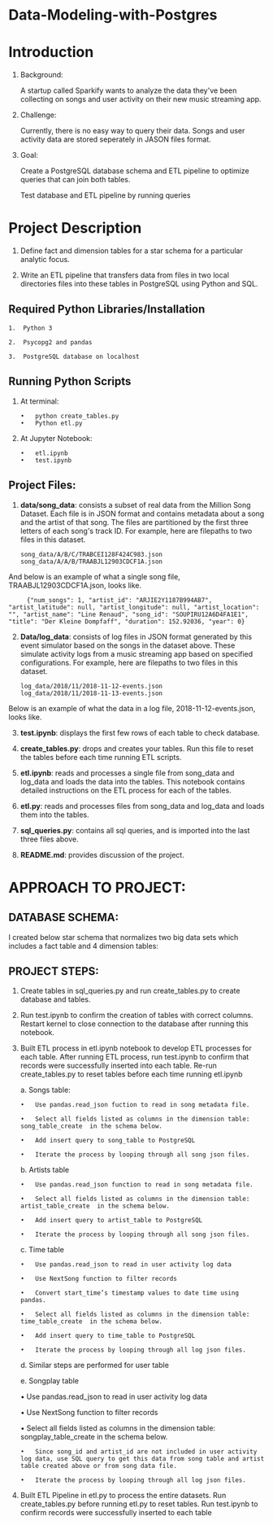 # Data-Modeling-with-Postgres

# **Introduction**

1.	Background: 
    
     A startup called Sparkify wants to analyze the data they've been collecting on songs and user activity on their new music streaming app.

2.	Challenge: 
   
    Currently, there is no easy way to query their data. Songs and user activity data are stored seperately in JASON files format.  

3.	Goal: 
    
    Create a PostgreSQL database schema and ETL pipeline to optimize queries that can join both tables.
   
    Test database and ETL pipeline by running queries

# Project Description

1.	Define fact and dimension tables for a star schema for a particular analytic focus.

2.	Write an ETL pipeline that transfers data from files in two local directories files into these tables in PostgreSQL using Python and SQL.


## Required Python Libraries/Installation

    1.	Python 3

    2.	Psycopg2 and pandas

    3.	PostgreSQL database on localhost

## Running Python Scripts

1.	At terminal: 
       
        •	python create_tables.py
        •	Python etl.py

2.	At Jupyter Notebook:
        
        •	etl.ipynb
        •	test.ipynb

## Project Files:

1.	**data/song_data**: consists a subset of real data from the Million Song Dataset. Each file is in JSON format and contains metadata about a song and the artist of that song. The files are partitioned by the first three letters of each song's track ID. For example, here are filepaths to two files in this dataset.

        song_data/A/B/C/TRABCEI128F424C983.json
        song_data/A/A/B/TRAABJL12903CDCF1A.json

  And below is an example of what a single song file, TRAABJL12903CDCF1A.json, looks like.

         {"num_songs": 1, "artist_id": "ARJIE2Y1187B994AB7", "artist_latitude": null, "artist_longitude": null, "artist_location": "", "artist_name": "Line Renaud", "song_id": "SOUPIRU12A6D4FA1E1", "title": "Der Kleine Dompfaff", "duration": 152.92036, "year": 0}

2.	**Data/log_data**:  consists of log files in JSON format generated by this event simulator based on the songs in the dataset above. These simulate activity logs from a music streaming app based on specified configurations. For example, here are filepaths to two files in this dataset.

        log_data/2018/11/2018-11-12-events.json
        log_data/2018/11/2018-11-13-events.json
 
  Below is an example of what the data in a log file, 2018-11-12-events.json, looks like.

 
3.	**test.ipynb**: displays the first few rows of each table to check database.

4.	**create_tables.py**: drops and creates your tables. Run this file to reset the tables before each time running ETL scripts.

5.	**etl.ipynb**: reads and processes a single file from song_data and log_data and loads the data into the tables. This notebook contains detailed instructions on the ETL process for each of the tables.

6.	**etl.py**:  reads and processes files from song_data and log_data and loads them into the  tables. 

7.	**sql_queries.py**: contains all sql queries, and is imported into the last three files above.

8.	**README.md**: provides discussion of the project.

# APPROACH TO PROJECT:

## DATABASE SCHEMA:
  I created below star schema that normalizes two big data sets which includes a fact table and 4 dimension tables:
 
## PROJECT STEPS:

1.	Create tables in sql_queries.py and run create_tables.py to create database and tables.

2.	Run test.ipynb to confirm the creation of tables with correct columns. Restart kernel to close connection to the database after running this notebook.

3.	Built ETL process in etl.ipynb notebook to develop ETL processes for each table. After running ETL process, run test.ipynb to confirm that records were successfully inserted into each table. Re-run create_tables.py to reset tables before each time running etl.ipynb

      a.	Songs table: 
        
        •	Use pandas.read_json fuction to read in song metadata file. 
        
        •	Select all fields listed as columns in the dimension table:  song_table_create  in the schema below. 
        
        •	Add insert query to song_table to PostgreSQL
        
        •	Iterate the process by looping through all song json files.

      b.	Artists table

        •	Use pandas.read_json function to read in song metadata file.

        •	Select all fields listed as columns in the dimension table:  artist_table_create  in the schema below. 

        •	Add insert query to artist_table to PostgreSQL

        •	Iterate the process by looping through all song json files.

     c.	Time table
        
        •	Use pandas.read_json to read in user activity log data

        •	Use NextSong function to filter records

        •	Convert start_time’s timestamp values to date time using pandas. 

        •	Select all fields listed as columns in the dimension table:  time_table_create  in the schema below. 
        
        •	Add insert query to time_table to PostgreSQL
        
        •	Iterate the process by looping through all log json files.
      
      d.	 Similar steps are performed for user table
      
      e.	Songplay table

       •	Use pandas.read_json to read in user activity log data

       •	Use NextSong function to filter records

       •	Select all fields listed as columns in the dimension table:  songplay_table_create  in the schema below. 

        •	Since song_id and artist_id are not included in user activity log data, use SQL query to get this data from song table and artist table created above or from song data file.

        •	Iterate the process by looping through all log json files.


4.	Built ETL Pipeline in etl.py to process the entire datasets. Run create_tables.py before running etl.py to reset tables. Run test.ipynb to confirm records were successfully inserted to each table


